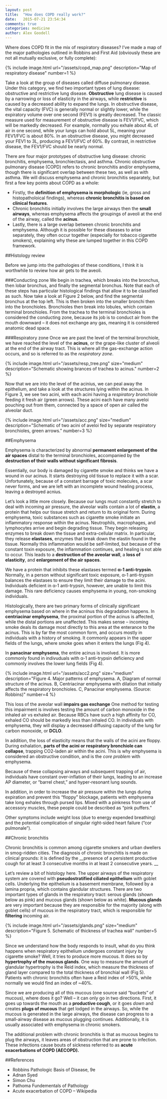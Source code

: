 ```yaml
---
layout: post
title:  "How does COPD really work?"
date:   2015-07-21 23:54:34
comments: true
categories: medicine
author: Alex Goodell
---
```


Where does COPD fit in the mix of respiratory diseases? I’ve made a map of the major pathologies outlined in Robbins and First Aid (obviously these are not all mutually exclusive, or fully complete):

{% include image.html url="/assets/copd_map.png" description="Map of respiratory disease" number=1 %}


Take a look at the group of diseases called diffuse pulmonary disease. Under this category, we find two important types of lung disease: obstructive and restrictive lung disease. **Obstructive** lung disease is caused by a narrowing or loss of elasticity in the airways, while **restrictive** is caused by a decreased ability to expand the lungs. In obstructive disease, the vital capacity (FVC) is generally normal or slightly lower, while the expiratory volume over one second (FEV1) is greatly decreased. The classic measure used for measurement of obstructive disease is FEV1/FVC, which will be markedly decreased. For example, normally you exhale about 4L of air in one second, while your lungs can hold about 5L, meaning your FEV1/FVC is about 80%. In an obstructive disease, you might decreased your FEV1 to 3L, producing a FEV1/FVC of 60%. By contrast, in restrictive disease, the FEV1/FVC should be nearly normal. 

There are four major prototypes of obstructive lung disease: chronic bronchitis, emphysema, bronchiectasis, and asthma. Chronic obstructive pulmonary disease (COPD) refers to chronic bronchitis and/or emphysema, though there is significant overlap between these two, as well as with asthma. We will discuss emphysema and chronic bronchitis separately, but first a few key points about COPD as a whole:

* Firstly, the **definition of emphysema is morphologic** (ie, gross and histopatholoical findings), whereas **chronic bronchitis is based on clinical features**.
* Chronic bronchitis initially involves the large airways then the **small airways**, whereas emphysema affects the groupings of aveoli at the end of the airway, called the **acinus**. 
* Lastly, there is a large overlap between chronic bronchitis and emphysema. Although it is possible for these diseases to arise separately, they often occur together (especially for tobacco cigarette smokers), explaining why these are lumped together in this COPD framework.


##Histology review

Before we jump into the pathologies of these conditions, I think it is worthwhile to review how air gets to the aveoli.

###Conducting zone
We begin in trachea, which breaks into the bronchus, then lobar bronchus, and finally the segmental bronchus. Note that each of these steps has particular histological findings that allow it to be classified as such. Now take a look at Figure 2 below, and find the segmental bronchus at the top left. This is then broken into the smaller bronchi then into the bronchioles. Bronchioles then break into lobules, which contain terminal bronchioles. From the trachea to the terminal bronchioles is considered the conducting zone, because its job is to conduct air from the mouth downward – it does not exchange any gas, meaning it is considered anatomic dead space.

###Respiratory zone
Once we are past the level of the terminal bronchiole, we have reached the level of the **acinus**, or the grape-like cluster of alveoli at the end of the airway tract. This is where all the gas-exchange action occurs, and so is referred to as the *respiratory zone*. 

{% include image.html url="/assets/resp_tree.png" size="medium" description="Schematic showing brances of trachea to acinus." number=2 %}

Now that we are into the level of the acinius, we can peal away the epithelium, and take a look at the structures lying within the acinus. In Figure 3, we see two acini, with each acini having a *respiratory bronchiole* feeding it fresh air (green arrows). These acini each have many aveloi pouching out from them, connected by a space of open air called the alveolar duct. 

{% include image.html url="/assets/acc.png" size="medium" description="Schematic of two acini of aveloi fed by separate respiratory bronchioles, green arrows." number=3 %}

##Emphysema

Emphysema is characterized by abnormal **permanent enlargement of the air spaces** distal to the terminal bronchioles, accompanied by the **destruction of their walls without significant fibrosis**.

Essentially, our body is damaged by cigarette smoke and thinks we have a wound in our acinus. It starts destroying old tissue to replace it with a scar. Unfortunately, because of a constant barrage of toxic molecules, a scar never forms, and we are left with an incomplete wound healing process, leaving a destroyed acnius. 

Let’s look a little more closely. Because our lungs must constantly stretch to deal with incoming air pressure, the alveolar walls contain a lot of **elastin**, a protein that helps our tissue stretch and return to its original form. During emphysema, toxic substances such as cigarette smoke initiate an inflammatory response within the acinus.   Neutrophils, macrophages, and lymphocytes arrive and begin degrading tissue. They begin releasing enzymes to break down the tissue and extra-cellular matrix. In particular, they release **elastases**, enzymes that break down the elastin found in the tissue. Normally this inflammation would be self-limited, but because of the constant toxin exposure, the inflammation continues, and healing is not able to occur. This leads to a **destruction of the aveolar wall**, a **loss of elasticity**, and **enlargement of the air spaces**.

We have a protein that inhibits these elastases termed **α-1 anti-trypsin**. Normally, in a person without significant toxic exposure, α-1 anti-trypsin balances the elastases to ensure they limit their damage to the acini. Individuals deficient in α-1 anti-trypsin, however, are unable to limit this damage. This rare deficiency causes emphysema in young, non-smoking individuals. 

Histologically, there are two primary forms of clinically significant emphysema based on where in the acninus this degradation happens. In **centriacinar emphysema**, the proximal portion of the acinus is affected, while the distal portions are unaffected. This makes sense – incoming smoke deals its damage most directly to this area at the enterance to the acinus. This is by far the most common form, and occurs mostly in individuals with a history of smoking. It commonly appears in the upper fields of the lungs, where smoke goes when it enters the lungs (Fig 4).

In **panacinar emphysema**, the entire acinus is involved. It is more commonly found in indivuduals with α-1 anti-trypsin deficiency and commonly involves the lower lung fields (Fig 4). 

{% include image.html url="/assets/acc2.png" size="medium" description="Figure 4. Major patterns of emphysema. A, Diagram of normal structure of the acinus. B, Centriacinar emphysema with dilation that initially affects the respiratory bronchioles. C, Panacinar emphysema. (Source: Robbins)" number=4 %}

This loss of the aveolar wall __impairs gas exchange__ One method for testing this impairment is involves testing the amount of carbon monoxide in the inhaled air vs exhaled air. Because RBCs have such a high affinity for CO, exhaled CO should be markedly less than inhaled CO. In individuals with emphysema, they will display a decreased diffusing capacity of the lung for carbon monoxide, or __DCLO__. 

In addition, the loss of elasticity means that the walls of the acini are floppy.  During exhalation, __parts of the acini or respiratory bronchiole can collapse__, trapping CO2-laden air within the acini. This is why emphysema is considered an obstructive condition, and is the _core problem_ with emphysema. 

Because of these collapsing airways and subsequent trapping of air, individuals have constant  over-inflation of their lungs, leading to an increase AP diameter, or “barrel chest,” and hyper-resonant lung sounds. 

In addition, in order to increase the air pressure within the lungs during expiration and prevent this “floppy” blockage, patients with emphysema take long exhales through pursed lips. Mixed with a pinkness from use of accessory muscles, these people could be described as “pink puffers.” 

Other symptoms include weight loss (due to energy expended breathing) and the potential complication of singular right-sided heart failure (“cor pulmonale”). 

##Chronic bronchitis

Chronic bronchitis is common among cigarette smokers and urban dwellers in smog-ridden cities. The diagnosis of chronic bronchitis is made on clinical grounds: it is defined by the __presence of a persistent productive cough for at least 3 consecutive months in at least 2 consecutive years. __

Let’s review a bit of histology here. The upper airways of the respiratory system are covered with __pseudostratified ciliated epithelium__ with goblet cells. Underlying the epithelium is a basement membrane, followed by a lamina propria, which contains glandular structures. There are two important types of glands in the respiratory tract: serous glands (shown below as pink) and mucous glands (shown below as white). __Mucous glands__ are very important because they are responsible for the majority (along with goblet cells) of mucous in the respiratory tract, which is responsible for __filtering__ incoming air. 

{% include image.html url="/assets/glands.png" size="medium" description="Figure 5. Schematic of thickness of trachea wall" number=5 %}

Since we understand how the body responds to insult, what do you think happens when respiratory epithelium undergoes constant injury by cigarette smoke? Well, it tries to produce more mucous. It does so by __hypertrophy of the mucous glands__. One way to measure the amount of glandular hypertrophy is the Reid index, which measure the thickness of gland layer compared to the total thickness of bronchial wall (Fig 5). Patients with chronic bronchitis often have a Reid index of >50%, while normally we would find an index of ~40%.

Since we are producing all of this mucous (one source said “buckets” of mucous), where does it go? Well – it can only go in two directions. First, it goes up towards the mouth as a __productive cough__, or it goes _down_ and creates __plugs of mucous__ that get lodged in the airways. So, while the mucous is generated in the large airways, the disease can progress to a small-airway disease as mucous plugging continues. Additionally, it is usually associated with emphysema in chronic smokers. 

The additional problem with chronic bronchitis is that as mucous begins to plug the airways, it leaves areas of obstruction that are prone to infection. These infections cause bouts of sickness referred to as __acute exacerbations of COPD (AECOPD).__

##References

* Robbins Pathologic Basis of Disease, 9e
* Adnan Syed
* Simon Chu
* Pathoma Fundementals of Pathology
* Acute exacerbation of COPD – Wikipedia





